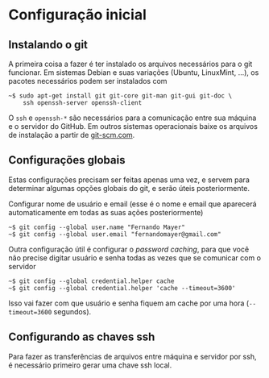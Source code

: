 # Configuração inicial

## Instalando o git

A primeira coisa a fazer é ter instalado os arquivos necessários para o
git funcionar. Em sistemas Debian e suas variações (Ubuntu, LinuxMint,
...), os pacotes necessários podem ser instalados com

	~$ sudo apt-get install git git-core git-man git-gui git-doc \
		ssh openssh-server openssh-client

O `ssh` e `openssh-*` são necessários para a comunicação entre sua
máquina e o servidor do GitHub. Em outros sistemas operacionais baixe os
arquivos de instalação a partir de [git-scm.com](http://git-scm.com).

## Configurações globais

Estas configurações precisam ser feitas apenas uma vez, e servem para
determinar algumas opções globais do git, e serão úteis posteriormente.

Configurar nome de usuário e email (esse é o nome e email que aparecerá
automaticamente em todas as suas ações posteriormente)

	~$ git config --global user.name "Fernando Mayer"
	~$ git config --global user.email "fernandomayer@gmail.com"
	
<!-- > **NOTA** (Password caching: para usar com https. É necessário git >= -->
<!-- > 1.7.10. A versão atual do Ubuntu 12.04 é -->

<!-- >        ../git-rautu$ git --version -->
<!-- >            git version 1.7.9.5 -->

<!-- > por isso vou usar ssh) -->
<!-- funciona nessa versão, por isso vou deixar a descrição -->

Outra configuração útil é configurar o *password caching*, para que você
não precise digitar usuário e senha todas as vezes que se comunicar com
o servidor

	~$ git config --global credential.helper cache
	~$ git config --global credential.helper 'cache --timeout=3600'

Isso vai fazer com que usuário e senha fiquem am cache por uma hora
(`--timeout=3600` segundos).

## Configurando as chaves ssh

Para fazer as transferências de arquivos entre máquina e servidor por
ssh, é necessário primeiro gerar uma chave ssh local. 
